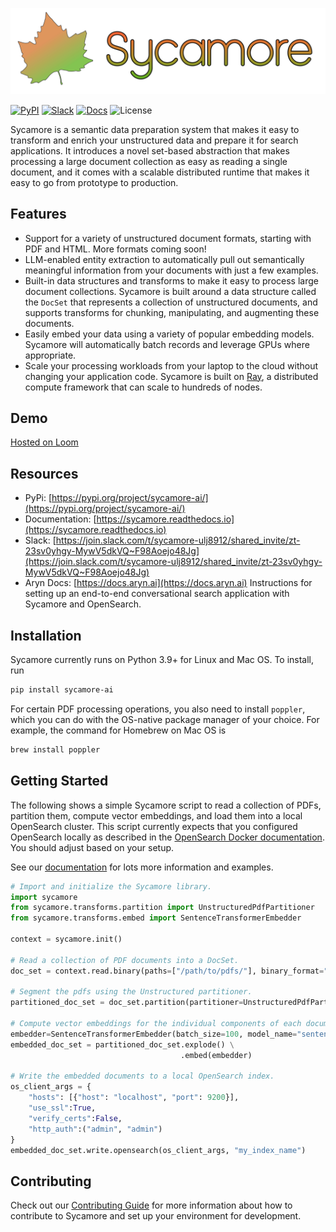 ![SycamoreLogoFinal.svg](https://raw.githubusercontent.com/aryn-ai/sycamore/main/docs/source/images/sycamore_logo.svg)

[![PyPI](https://img.shields.io/pypi/v/sycamore-ai)](https://pypi.org/project/sycamore-ai/)
[![Slack](https://img.shields.io/badge/slack-sycamore-brightgreen.svg?logo=slack)](https://join.slack.com/t/sycamore-ulj8912/shared_invite/zt-23sv0yhgy-MywV5dkVQ~F98Aoejo48Jg)
[![Docs](https://readthedocs.org/projects/sycamore/badge/?version=stable)](https://sycamore.readthedocs.io/en/stable/?badge=stable)
![License](https://img.shields.io/github/license/aryn-ai/sycamore)

Sycamore is a semantic data preparation system that makes it easy to transform and enrich your unstructured data and prepare it for search applications. It introduces a novel set-based abstraction that makes processing a large document collection as easy as reading a single document, and it comes with a scalable distributed runtime that makes it easy to go from prototype to production.

## Features

- Support for a variety of unstructured document formats, starting with PDF and HTML. More formats coming soon!
- LLM-enabled entity extraction to automatically pull out semantically meaningful information from your documents with just a few examples.
- Built-in data structures and transforms to make it easy to process large document collections. Sycamore is built around a data structure called the `DocSet` that represents a collection of unstructured documents, and supports transforms for chunking, manipulating, and augmenting these documents.
- Easily embed your data using a variety of popular embedding models. Sycamore will automatically batch records and leverage GPUs where appropriate.
- Scale your processing workloads from your laptop to the cloud without changing your application code. Sycamore is built on [Ray](https://ray.io), a distributed compute framework that can scale to hundreds of nodes.

## Demo

[Hosted on Loom](https://www.loom.com/share/53e68b0eb5ab49948111a3fcf6286b7f?sid=8627ff2a-db36-46ef-9762-a01b37e20ced)

## Resources

- PyPi: [https://pypi.org/project/sycamore-ai/](https://pypi.org/project/sycamore-ai/)
- Documentation: [https://sycamore.readthedocs.io](https://sycamore.readthedocs.io)
- Slack: [https://join.slack.com/t/sycamore-ulj8912/shared_invite/zt-23sv0yhgy-MywV5dkVQ~F98Aoejo48Jg](https://join.slack.com/t/sycamore-ulj8912/shared_invite/zt-23sv0yhgy-MywV5dkVQ~F98Aoejo48Jg)
- Aryn Docs: [https://docs.aryn.ai](https://docs.aryn.ai) Instructions for setting up an end-to-end conversational search application with Sycamore and OpenSearch.

## Installation

Sycamore currently runs on Python 3.9+ for Linux and Mac OS. To install, run

```bash
pip install sycamore-ai
```

For certain PDF processing operations, you also need to install `poppler`, which you can do with the OS-native package manager of your choice. For example, the command for Homebrew on Mac OS is

```bash
brew install poppler
```

## Getting Started

The following shows a simple Sycamore script to read a collection of PDFs, partition them, compute vector embeddings, and load them into a local OpenSearch cluster. This script currently expects that you configured OpenSearch locally as described in the [OpenSearch Docker documentation](https://opensearch.org/docs/latest/install-and-configure/install-opensearch/docker/#run-opensearch-in-a-docker-container). You should adjust based on your setup.

See our [documentation](https://sycamore.readthedocs.io) for lots more information and examples.

```python
# Import and initialize the Sycamore library.
import sycamore
from sycamore.transforms.partition import UnstructuredPdfPartitioner
from sycamore.transforms.embed import SentenceTransformerEmbedder

context = sycamore.init()

# Read a collection of PDF documents into a DocSet.
doc_set = context.read.binary(paths=["/path/to/pdfs/"], binary_format="pdf")

# Segment the pdfs using the Unstructured partitioner.
partitioned_doc_set = doc_set.partition(partitioner=UnstructuredPdfPartitioner())

# Compute vector embeddings for the individual components of each document.
embedder=SentenceTransformerEmbedder(batch_size=100, model_name="sentence-transformers/all-MiniLM-L6-v2")
embedded_doc_set = partitioned_doc_set.explode() \
                                      .embed(embedder)

# Write the embedded documents to a local OpenSearch index.
os_client_args = {
    "hosts": [{"host": "localhost", "port": 9200}],
    "use_ssl":True,
    "verify_certs":False,
    "http_auth":("admin", "admin")
}
embedded_doc_set.write.opensearch(os_client_args, "my_index_name")
```

## Contributing

Check out our [Contributing Guide](https://github.com/aryn-ai/sycamore/blob/main/CONTRIBUTING.md) for more information about how to contribute to Sycamore and set up your environment for development.
